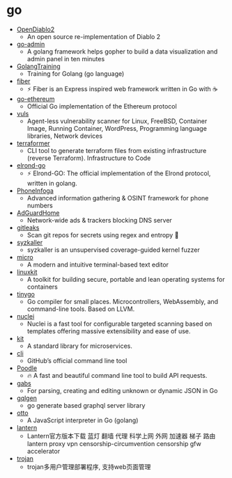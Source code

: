 # go
- [OpenDiablo2](https://github.com/OpenDiablo2/OpenDiablo2)
  - An open source re-implementation of Diablo 2
- [go-admin](https://github.com/GoAdminGroup/go-admin)
  - A golang framework helps gopher to build a data visualization and admin panel in ten minutes
- [GolangTraining](https://github.com/GoesToEleven/GolangTraining)
  - Training for Golang (go language)
- [fiber](https://github.com/gofiber/fiber)
  - ⚡️ Fiber is an Express inspired web framework written in Go with ☕️
- [go-ethereum](https://github.com/ethereum/go-ethereum)
  - Official Go implementation of the Ethereum protocol
- [vuls](https://github.com/future-architect/vuls)
  - Agent-less vulnerability scanner for Linux, FreeBSD, Container Image, Running Container, WordPress, Programming language libraries, Network devices
- [terraformer](https://github.com/GoogleCloudPlatform/terraformer)
  - CLI tool to generate terraform files from existing infrastructure (reverse Terraform). Infrastructure to Code
- [elrond-go](https://github.com/ElrondNetwork/elrond-go)
  - ⚡ Elrond-GO: The official implementation of the Elrond protocol, written in golang.
- [PhoneInfoga](https://github.com/sundowndev/PhoneInfoga)
  - Advanced information gathering & OSINT framework for phone numbers
- [AdGuardHome](https://github.com/AdguardTeam/AdGuardHome)
  - Network-wide ads & trackers blocking DNS server
- [gitleaks](https://github.com/zricethezav/gitleaks)
  - Scan git repos for secrets using regex and entropy 🔑
- [syzkaller](https://github.com/google/syzkaller)
  - syzkaller is an unsupervised coverage-guided kernel fuzzer
- [micro](https://github.com/zyedidia/micro)
  - A modern and intuitive terminal-based text editor
- [linuxkit](https://github.com/linuxkit/linuxkit)
  - A toolkit for building secure, portable and lean operating systems for containers
- [tinygo](https://github.com/tinygo-org/tinygo)
  - Go compiler for small places. Microcontrollers, WebAssembly, and command-line tools. Based on LLVM.
- [nuclei](https://github.com/projectdiscovery/nuclei)
  - Nuclei is a fast tool for configurable targeted scanning based on templates offering massive extensibility and ease of use.
- [kit](https://github.com/go-kit/kit)
  - A standard library for microservices.
- [cli](https://github.com/cli/cli)
  - GitHub’s official command line tool
- [Poodle](https://github.com/Clivern/Poodle)
  - 🔥 A fast and beautiful command line tool to build API requests.
- [gabs](https://github.com/Jeffail/gabs)
  - For parsing, creating and editing unknown or dynamic JSON in Go
- [gqlgen](https://github.com/99designs/gqlgen)
  - go generate based graphql server library
- [otto](https://github.com/robertkrimen/otto)
  - A JavaScript interpreter in Go (golang)
- [lantern](https://github.com/getlantern/lantern)
  - Lantern官方版本下载 蓝灯 翻墙 代理 科学上网 外网 加速器 梯子 路由 lantern proxy vpn censorship-circumvention censorship gfw accelerator
- [trojan](https://github.com/Jrohy/trojan)
  - trojan多用户管理部署程序, 支持web页面管理
